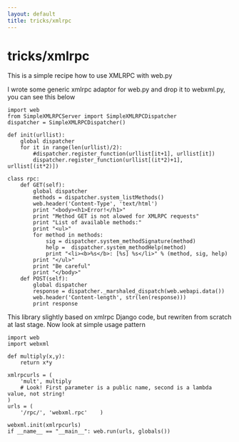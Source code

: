 ```yaml
---
layout: default
title: tricks/xmlrpc
---
```


# tricks/xmlrpc

This is a simple recipe how to use XMLRPC with web.py

I wrote some generic xmlrpc adaptor for web.py and drop it to webxml.py,
you can see this below

    import web
    from SimpleXMLRPCServer import SimpleXMLRPCDispatcher
    dispatcher = SimpleXMLRPCDispatcher()

    def init(urllist):
        global dispatcher
        for it in range(len(urllist)/2):
            #dispatcher.register_function(urllist[it+1], urllist[it])
            dispatcher.register_function(urllist[(it*2)+1], urllist[(it*2)])

    class rpc:
        def GET(self):
            global dispatcher
            methods = dispatcher.system_listMethods()
            web.header('Content-Type', 'text/html')
            print "<body><h1>Error!</h1>"
            print "Method GET is not alowed for XMLRPC requests"
            print "List of available methods:"
            print "<ul>"
            for method in methods:
                sig = dispatcher.system_methodSignature(method)
                help =  dispatcher.system_methodHelp(method)
                print "<li><b>%s</b>: [%s] %s</li>" % (method, sig, help)
            print "</ul>"
            print "Be careful"
            print "</body>"
        def POST(self):
            global dispatcher
            response = dispatcher._marshaled_dispatch(web.webapi.data())
            web.header('Content-length', str(len(response)))
            print response

This library slightly based on xmlrpc Django code, but rewriten from scratch at last stage.
Now look at simple usage pattern

    import web
    import webxml
    
    def multiply(x,y):
        return x*y
    
    xmlrpcurls = (
        'mult', multiply
        # Look! First parameter is a public name, second is a lambda value, not string!
    )
    urls = (
        '/rpc/', 'webxml.rpc'    )

    webxml.init(xmlrpcurls)
    if __name__ == "__main__": web.run(urls, globals())
